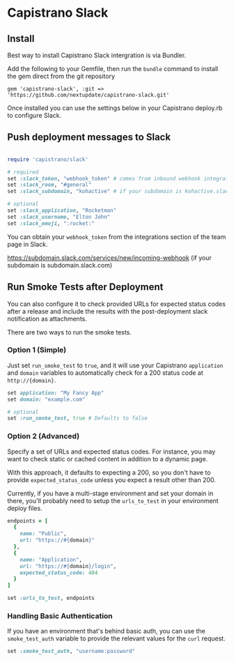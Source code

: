 # Capistrano Slack

## Install

Best way to install Capistrano Slack intergration is via Bundler.

Add the following to your Gemfile, then run the `bundle` command to install the gem direct from the git repository

```
gem 'capistrano-slack', :git => 'https://github.com/nextupdate/capistrano-slack.git'
```

Once installed you can use the settings below in your Capistrano deploy.rb to configure Slack.

## Push deployment messages to Slack

```ruby

require 'capistrano/slack'

# required
set :slack_token, "webhook_token" # comes from inbound webhook integration
set :slack_room, "#general"
set :slack_subdomain, "kohactive" # if your subdomain is kohactive.slack.com

# optional
set :slack_application, "Rocketman"
set :slack_username, "Elton John"
set :slack_emoji, ":rocket:"
```

You can obtain your `webhook_token` from the integrations section of the team page in Slack.  

https://subdomain.slack.com/services/new/incoming-webhook (if your subdomain is subdomain.slack.com)

## Run Smoke Tests after Deployment

You can also configure it to check provided URLs for expected status codes after a release and include the results with the post-deployment slack notification as attachments.

There are two ways to run the smoke tests.

### Option 1 (Simple)

Just set `run_smoke_test` to `true`, and it will use your Capistrano  `application` and `domain` variables to automatically check for a 200 status code at `http://{domain}`.

```ruby
set application: "My Fancy App"
set domain: "example.com"

# optional
set :run_smoke_test, true # Defaults to false
```
### Option 2 (Advanced)

Specify a set of URLs and expected status codes. For instance, you may want to check static or cached content in addition to a dynamic page.

With this approach, it defaults to expecting a 200, so you don't have to provide `expected_status_code` unless you expect a result other than 200.

Currently, if you have a multi-stage environment and set your domain in there, you'll probably need to setup the `urls_to_test` in your environment deploy files.

```ruby
endpoints = [
  {
    name: "Public",
    url: "https://#{domain}"
  },
  {
    name: "Application",
    url: "https://#{domain}/login",
    expected_status_code: 404
  }
]

set :urls_to_test, endpoints
```

### Handling Basic Authentication

If you have an environment that's behind basic auth, you can use the `smoke_test_auth` variable to provide the relevant values for the `curl` request.

```ruby
set :smoke_test_auth, "username:password"
```
